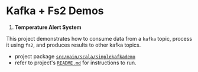 # Kafka + Fs2 Demos

1. **Temperature Alert System**

This project demonstrates how to consume data from a `kafka` topic,
process it using `fs2`, and produces results to other kafka topics.

- project package [`src/main/scala/simplekafkademo`](src/main/scala/simplekafkademo)
- refer to project's [`README.md`](src/main/scala/simplekafkademo/README.md) for instructions to run. 